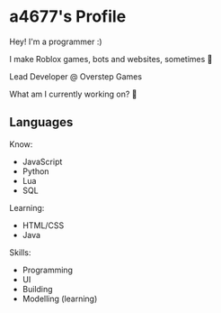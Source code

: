 # a4677's Profile

Hey! I'm a programmer :)

I make Roblox games, bots and websites, sometimes 🤔

Lead Developer @ Overstep Games

What am I currently working on? :eyes:

## Languages

Know:
- JavaScript
- Python
- Lua
- SQL

Learning:
- HTML/CSS
- Java

Skills:
- Programming
- UI
- Building
- Modelling (learning)
